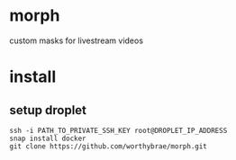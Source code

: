 # morph

custom masks for livestream videos

# install

## setup droplet

```
ssh -i PATH_TO_PRIVATE_SSH_KEY root@DROPLET_IP_ADDRESS
snap install docker
git clone https://github.com/worthybrae/morph.git
```
